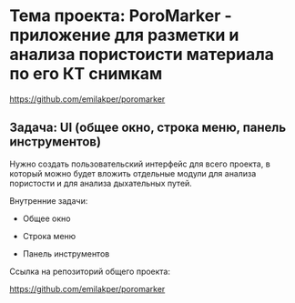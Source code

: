 # Тема проекта: PoroMarker - приложение для разметки и анализа пористоисти материала по его КТ снимкам
https://github.com/emilakper/poromarker
## Задача: UI (общее окно, строка меню, панель инструментов) 

Нужно создать пользовательский интерфейс для всего проекта, в который можно будет вложить отдельные модули для анализа пористости и для анализа дыхательных путей.

Внутренние задачи:

* Общее окно

* Строка меню

* Панель инструментов

Ссылка на репозиторий общего проекта:

https://github.com/emilakper/poromarker
